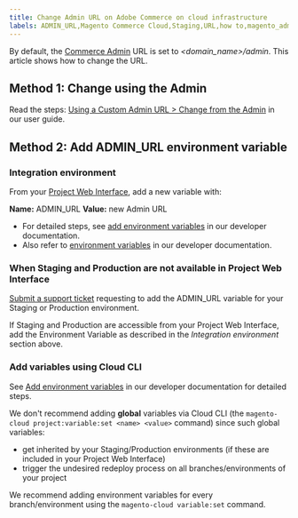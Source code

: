 ```yaml
---
title: Change Admin URL on Adobe Commerce on cloud infrastructure
labels: ADMIN_URL,Magento Commerce Cloud,Staging,URL,how to,magento_admin,production,Adobe Commerce,cloud infrastructure
---
```


By default, the [Commerce Admin](http://docs.magento.com/m2/ee/user_guide/stores/admin.html) URL is set to *<domain\_name>/admin*. This article shows how to change the URL.

## Method 1: Change using the Admin

Read the steps: [Using a Custom Admin URL > Change from the Admin](http://docs.magento.com/m2/ee/user_guide/stores/store-urls-custom-admin.html) in our user guide.

## Method 2: Add ADMIN\_URL environment variable

### Integration environment

From your [Project Web Interface](http://devdocs.magento.com/guides/v2.2/cloud/project/project-webint-basic.html), add a new variable with:

 **Name:** ADMIN\_URL **Value:** new Admin URL

* For detailed steps, see [add environment variables](http://devdocs.magento.com/guides/v2.2/cloud/project/project-webint-basic.html#env) in our developer documentation.
* Also refer to [environment variables](http://devdocs.magento.com/guides/v2.2/cloud/env/environment-vars_magento.html) in our developer documentation.

### When Staging and Production are not available in Project Web Interface

 [Submit a support ticket](https://support.magento.com/hc/en-us/articles/360019088251) requesting to add the ADMIN\_URL variable for your Staging or Production environment.

If Staging and Production are accessible from your Project Web Interface, add the Environment Variable as described in the *Integration environment* section above.

### Add variables using Cloud CLI

See [Add environment variables](http://devdocs.magento.com/guides/v2.2/cloud/env/environment-vars_magento.html#addvariables) in our developer documentation for detailed steps.

We don't recommend adding **global** variables via Cloud CLI (the `magento-cloud project:variable:set <name> <value>` command) since such global variables:

* get inherited by your Staging/Production environments (if these are included in your Project Web Interface)
* trigger the undesired redeploy process on all branches/environments of your project

We recommend adding environment variables for every branch/environment using the `magento-cloud variable:set` command.
